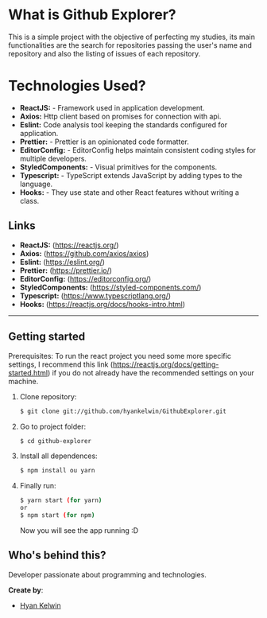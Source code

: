 <h1 align="center">
<br>
  <!-- <img src="https://logodownload.org/wp-content/uploads/2017/05/marvel-logo.png" alt="Marvel" width="120"> -->
<br>
<br>
</h1>

<!-- <p align="center">
  <img src="app/common/images/screenshot_1.jpeg" width="150"/>
  <img src="app/common/images/screenshot_2.jpeg" width="150"/>
  <img src="app/common/images/screenshot_3.jpeg" width="150"/>
  <img src="app/common/images/screenshot_4.jpeg" width="150"/>
  <img src="app/common/images/screenshot_5.jpeg" width="150"/>
</p> -->

<!-- What is: -->

# What is Github Explorer?

This is a simple project with the objective of perfecting my studies, its main
functionalities are the search for repositories passing the user's name and
repository and also the listing of issues of each repository.

<!-- Tecnologics: -->

# Technologies Used?

- **ReactJS:** - Framework used in application development.
- **Axios:** Http client based on promises for connection with api.
- **Eslint:** Code analysis tool keeping the standards configured for application.
- **Prettier:** - Prettier is an opinionated code formatter.
- **EditorConfig:** - EditorConfig helps maintain consistent coding styles for multiple developers.
- **StyledComponents:** - Visual primitives for the components.
- **Typescript:** - TypeScript extends JavaScript by adding types to the language.
- **Hooks:** - They use state and other React features without writing a class.

<!-- Links: -->

## Links

- **ReactJS:** (https://reactjs.org/)
- **Axios:** (https://github.com/axios/axios)
- **Eslint:** (https://eslint.org/)
- **Prettier:** (https://prettier.io/)
- **EditorConfig:** (https://editorconfig.org/)
- **StyledComponents:** (https://styled-components.com/)
- **Typescript:** (https://www.typescriptlang.org/)
- **Hooks:** (https://reactjs.org/docs/hooks-intro.html)

---

<!-- Get Started / Install: -->

## Getting started

Prerequisites: To run the react project you need some
more specific settings, I recommend this link
(https://reactjs.org/docs/getting-started.html) if you do not already have the recommended settings on your machine.


1. Clone repository:

   ```sh
   $ git clone git://github.com/hyankelwin/GithubExplorer.git
   ```

2. Go to project folder:

   ```sh
   $ cd github-explorer
   ```

3. Install all dependences:

   ```sh
   $ npm install ou yarn
   ```

4. Finally run:

   ```sh
   $ yarn start (for yarn)
   or
   $ npm start (for npm)
   ```

   Now you will see the app running :D

<!-- Create by: -->

## Who's behind this?

Developer passionate about programming and technologies.

**Create by**:

- [Hyan Kelwin](http://github.com/hyankelwin)
